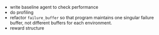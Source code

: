 - write baseline agent to check performance
- do profiling
- refactor `failure_buffer` so that program maintains one singular failure buffer, not different buffers for each environment.
- reward structure